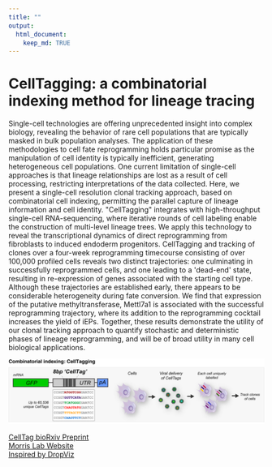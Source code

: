 ```yaml
---
title: ""
output:
  html_document:
    keep_md: TRUE
---
```


# CellTagging: a combinatorial indexing method for lineage tracing

Single-cell technologies are offering unprecedented insight into complex biology, revealing the behavior of rare cell populations that are typically masked in bulk population analyses. The application of these methodologies to cell fate reprogramming holds particular promise as the manipulation of cell identity is typically inefficient, generating heterogeneous cell populations. One current limitation of single-cell approaches is that lineage relationships are lost as a result of cell processing, restricting interpretations of the data collected. Here, we present a single-cell resolution clonal tracking approach, based on combinatorial cell indexing, permitting the parallel capture of lineage information and cell identity. "CellTagging" integrates with high-throughput single-cell RNA-sequencing, where iterative rounds of cell labeling enable the construction of multi-level lineage trees. We apply this technology to reveal the transcriptional dynamics of direct reprogramming from fibroblasts to induced endoderm progenitors. CellTagging and tracking of clones over a four-week reprogramming timecourse consisting of over 100,000 profiled cells reveals two distinct trajectories: one culminating in successfully reprogrammed cells, and one leading to a 'dead-end' state, resulting in re-expression of genes associated with the starting cell type. Although these trajectories are established early, there appears to be considerable heterogeneity during fate conversion. We find that expression of the putative methyltransferase, Mettl7a1 is associated with the successful reprogramming trajectory, where its addition to the reprogramming cocktail increases the yield of iEPs. Together, these results demonstrate the utility of our clonal tracking approach to quantify stochastic and deterministic phases of lineage reprogramming, and will be of broad utility in many cell biological applications.


![](../images/celltagging.png)


[CellTag bioRxiv Preprint](https://www.biorxiv.org/content/early/2017/04/28/127860)  
[Morris Lab Website](http://morrislab.wustl.edu/)  
[Inspired by DropViz](http://dropviz.org)
